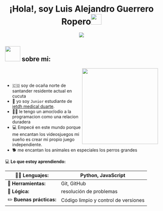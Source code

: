 <h1 align="center">¡Hola!, soy Luis Alejandro Guerrero Ropero<img src="https://media.giphy.com/media/hvRJCLFzcasrR4ia7z/giphy.gif" width="35"></h1>
<p align="center">
  <a href="https://github.com/DenverCoder1/readme-typing-svg"><img src="https://readme-typing-svg.herokuapp.com?font=Time+New+Roman&color=%23C8BE25&size=25&center=true&vCenter=true&width=600&height=100&lines=Software+junior+@luisropero0810;siempre+aprendiendo+algo+nuevo;estudiante+de+programacion;programador+competitivo"></a>
</p>

## <picture><img src = "https://github.com/7oSkaaa/7oSkaaa/blob/main/Images/about_me.gif?raw=true" width = 50px></picture> sobre mi:

<picture> <img align="right" src="https://github.com/7oSkaaa/7oSkaaa/blob/main/Images/Right_Side.gif?raw=true" width = 250px></picture>

<br><br>
- 🇨🇴 soy de ocaña norte de santander residente actual en cucuta
- :school: yo soy `Junior` estudiante de  [ietdh medical duarte](https://www.facebook.com/share/16BNqaSoo2/).
- :technologist: le tengo un amor/odio a la programacion como una relacion duradera
- :computer: Empecé en este mundo porque me encantan los videosjuegos mi sueño es crear mi propio juego independiente.
- 🐕 me encantan los animales en especiales los perros grandes


 💻 **Lo que estoy aprendiendo:**

| 👨‍💻 **Lenguajes:**| Python, JavaScript |
|------------------|--------------------|
| 🔧 **Herramientas:** | Git, GitHub |
| 🧠 **Lógica:** | resolución de problemas |
| ✏️ **Buenas prácticas:** | Código limpio y control de versiones |
